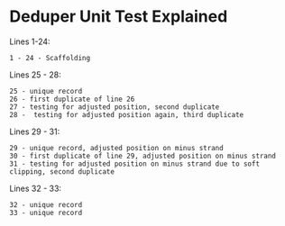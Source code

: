 # Deduper Unit Test Explained
Lines 1-24:
```
1 - 24 - Scaffolding
```

Lines 25 - 28:
```
25 - unique record
26 - first duplicate of line 26
27 - testing for adjusted position, second duplicate
28 -  testing for adjusted position again, third duplicate
```

Lines 29 - 31:
```
29 - unique record, adjusted position on minus strand
30 - first duplicate of line 29, adjusted position on minus strand
31 - testing for adjusted position on minus strand due to soft clipping, second duplicate
```

Lines 32 - 33:
```
32 - unique record
33 - unique record
```